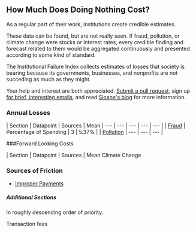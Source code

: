 ## How Much Does Doing Nothing Cost?

As a regular part of their work, institutions create credible estimates.

These data can be found, but are not really seen. If fraud, pollution, or climate change were stocks or interest rates, every credible finding and forecast related to them would be aggregated continuously and presented according to some kind of standard. 

The Institutional Failure Index collects estimates of losses that society is bearing because its governments, businesses, and nonprofits are not succeding as much as they might.  

Your help and interest are both appreciated. [Submit a pull request](https://github.com/srvo/failure/pulls), sign up [for brief, interesting emails](http://eepurl.com/c-hM25), and read [Sloane's blog](http://srvo.org/) for more information. 

### Annual Losses

| Section | Datapoint | Sources | Mean 
| --- | --- | --- | --- | --- |
| [Fraud](fraud.md) | Percentage of Spending | 3 | 5.37% |
| [Pollution](pollution.md) | --- | --- | --- |

###Forward Looking Costs

| Section | Datapoint | Sources | Mean 
Climate Change

### Sources of Friction

* [Improper Payments](improper.md)

##### Additional Sections

In roughly descending order of priority.

Transaction fees